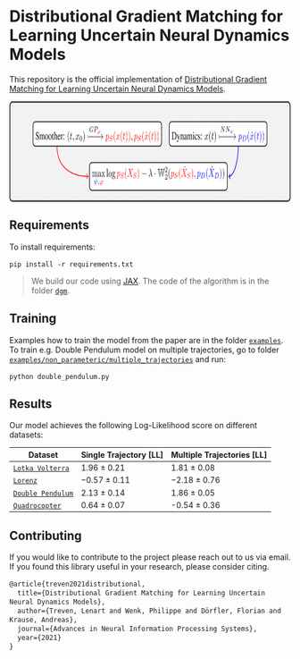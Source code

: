 # Distributional Gradient Matching for Learning Uncertain Neural Dynamics Models

This repository is the official implementation of [Distributional Gradient Matching for Learning Uncertain Neural Dynamics Models](https://arxiv.org/abs/2106.11609). 

<p align="center">
<img align="middle" src="./assets/dgm_depiction.png" alt="ODE Demo" width="800" height="180" />
</p>


## Requirements

To install requirements:

```setup
pip install -r requirements.txt
```

> We build our code using [JAX](https://github.com/google/jax). The code of the algorithm is in the folder [`dgm`](./dgm).

## Training

Examples how to train the model from the paper are in the folder [`examples`](./examples). To train e.g. Double Pendulum model on 
multiple trajectories, go to folder [`examples/non_parameteric/multiple_trajectories`](./examples/non_parameteric/multiple_trajectories) and run:

```train
python double_pendulum.py 
```

## Results

Our model achieves the following Log-Likelihood score on different datasets:


| Dataset            | Single Trajectory [LL] | Multiple Trajectories [LL] |
| ------------------ |---------------- | -------------- |
|  [`Lotka Volterra`](https://en.wikipedia.org/wiki/Lotka%E2%80%93Volterra_equations)  |     1.96 &pm; 0.21         |     1.81 &pm; 0.08       |
|  [`Lorenz`](https://en.wikipedia.org/wiki/Lorenz_system)  |     −0.57 &pm; 0.11        |      −2.18 &pm; 0.76       |
|  [`Double Pendulum`](https://en.wikipedia.org/wiki/Double_pendulum)  |     2.13 &pm; 0.14         |      1.86 &pm; 0.05       |
|  [`Quadrocopter`](https://charlestytler.com/category/quadcopter/) |     0.64 &pm; 0.07         |      -0.54 &pm; 0.36      |


## Contributing

If you would like to contribute to the project please reach out to us via email. If you found this library useful in your research, please consider citing.
```
@article{treven2021distributional,
  title={Distributional Gradient Matching for Learning Uncertain Neural Dynamics Models},
  author={Treven, Lenart and Wenk, Philippe and Dörfler, Florian and Krause, Andreas},
  journal={Advances in Neural Information Processing Systems},
  year={2021}
}
```